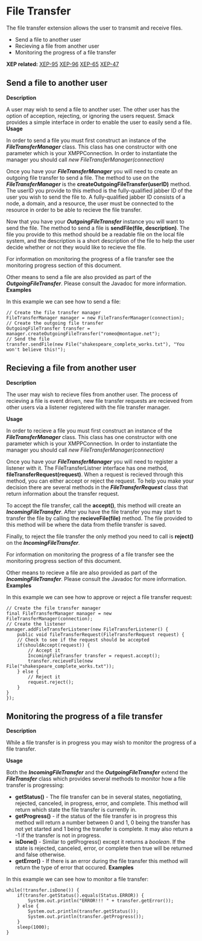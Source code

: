 File Transfer
=============

The file transfer extension allows the user to transmit and receive files.

  * Send a file to another user
  * Recieving a file from another user
  * Monitoring the progress of a file transfer

**XEP related:** [XEP-95](http://www.xmpp.org/extensions/xep-0095.html) [XEP-96](http://www.xmpp.org/extensions/xep-0096.html) [XEP-65](http://www.xmpp.org/extensions/xep-0065.html) [XEP-47](http://www.xmpp.org/extensions/xep-0047.html)

Send a file to another user
---------------------------

**Description**

A user may wish to send a file to another user. The other user has the option
of acception, rejecting, or ignoring the users request. Smack provides a
simple interface in order to enable the user to easily send a file. **Usage**

In order to send a file you must first construct an instance of the
**_FileTransferManager_** class. This class has one constructor with one
parameter which is your XMPPConnection. In order to instantiate the manager
you should call _new FileTransferManager(connection)_

Once you have your **_FileTransferManager_** you will need to create an
outgoing file transfer to send a file. The method to use on the
**_FileTransferManager_** is the **createOutgoingFileTransfer(userID)**
method. The userID you provide to this method is the fully-qualified jabber ID
of the user you wish to send the file to. A fully-qualified jabber ID consists
of a node, a domain, and a resource, the user must be connected to the
resource in order to be able to recieve the file transfer.

Now that you have your **_OutgoingFileTransfer_** instance you will want to
send the file. The method to send a file is **sendFile(file, description)**.
The file you provide to this method should be a readable file on the local
file system, and the description is a short description of the file to help
the user decide whether or not they would like to recieve the file.

For information on monitoring the progress of a file transfer see the
monitoring progress section of this document.

Other means to send a file are also provided as part of the
**_OutgoingFileTransfer_**. Please consult the Javadoc for more information.
**Examples**

In this example we can see how to send a file:

```
// Create the file transfer manager
FileTransferManager manager = new FileTransferManager(connection);
// Create the outgoing file transfer
OutgoingFileTransfer transfer = manager.createOutgoingFileTransfer("romeo@montague.net");
// Send the file
transfer.sendFile(new File("shakespeare_complete_works.txt"), "You won't believe this!");
```

Recieving a file from another user
----------------------------------

**Description**

The user may wish to recieve files from another user. The process of recieving
a file is event driven, new file transfer requests are recieved from other
users via a listener registered with the file transfer manager.

**Usage**

In order to recieve a file you must first construct an instance of the
**_FileTransferManager_** class. This class has one constructor with one
parameter which is your XMPPConnection. In order to instantiate the manager
you should call _new FileTransferManager(connection)_

Once you have your **_FileTransferManager_** you will need to register a
listener with it. The FileTransferListner interface has one method,
**fileTransferRequest(request)**. When a request is recieved through this
method, you can either accept or reject the request. To help you make your
decision there are several methods in the **_FileTransferRequest_** class that
return information about the transfer request.

To accept the file transfer, call the **accept()**, this method will create an
**_IncomingFileTransfer_**. After you have the file transfer you may start to
transfer the file by calling the **recieveFile(file)** method. The file
provided to this method will be where the data from thefile transfer is saved.

Finally, to reject the file transfer the only method you need to call is
**reject()** on the **_IncomingFileTransfer_**.

For information on monitoring the progress of a file transfer see the
monitoring progress section of this document.

Other means to recieve a file are also provided as part of the
**_IncomingFileTransfer_**. Please consult the Javadoc for more information.
**Examples**

In this example we can see how to approve or reject a file transfer request:

```
// Create the file transfer manager
final FileTransferManager manager = new FileTransferManager(connection);
// Create the listener
manager.addFileTransferListener(new FileTransferListener() {
	public void fileTransferRequest(FileTransferRequest request) {
	// Check to see if the request should be accepted
	if(shouldAccept(request)) {
		// Accept it
		IncomingFileTransfer transfer = request.accept();
		transfer.recieveFile(new File("shakespeare_complete_works.txt"));
	} else {
		// Reject it
		request.reject();
	}
}
});
```

Monitoring the progress of a file transfer
------------------------------------------

**Description**

While a file transfer is in progress you may wish to monitor the progress of a
file transfer.

**Usage**

Both the **_IncomingFileTransfer_** and the **_OutgoingFileTransfer_** extend
the **_FileTransfer_** class which provides several methods to monitor how a
file transfer is progressing:

  * **getStatus()** - The file transfer can be in several states, negotiating, rejected, canceled, in progress, error, and complete. This method will return which state the file transfer is currently in. 
  * **getProgress()** - if the status of the file transfer is in progress this method will return a number between 0 and 1, 0 being the transfer has not yet started and 1 being the transfer is complete. It may also return a -1 if the transfer is not in progress. 
  * **isDone()** - Similar to getProgress() except it returns a _boolean_. If the state is rejected, canceled, error, or complete then true will be returned and false otherwise. 
  * **getError()** - If there is an error during the file transfer this method will return the type of error that occured.  **Examples**

In this example we can see how to monitor a file transfer:

```
while(!transfer.isDone()) {
	if(transfer.getStatus().equals(Status.ERROR)) {
		System.out.println("ERROR!!! " + transfer.getError());
	} else {
		System.out.println(transfer.getStatus());
		System.out.println(transfer.getProgress());
	}
	sleep(1000);
}
```
